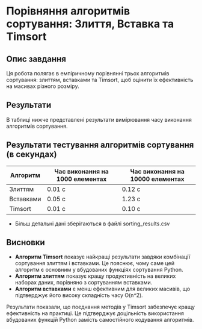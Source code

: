 # Порівняння алгоритмів сортування: Злиття, Вставка та Timsort

## Опис завдання
Ця робота полягає в емпіричному порівнянні трьох алгоритмів сортування: злиттям, вставками та Timsort, щоб оцінити їх ефективність на масивах різного розміру.

## Результати
В таблиці нижче представлені результати вимірювання часу виконання алгоритмів сортування.

## Результати тестування алгоритмів сортування (в секундах)

| Алгоритм       | Час виконання на 1000 елементах | Час виконання на 10000 елементах |
|----------------|---------------------------------|----------------------------------|
| Злиттям        | 0.01 c                          | 0.12 c                           |
| Вставками      | 0.05 c                          | 1.23 c                           |
| Timsort        | 0.01 c                          | 0.10 c                           |

* Більш детальні дані зберігаються в файлі sorting_results.csv

## Висновки
- **Алгоритм Timsort** показує найкращі результати завдяки комбінації сортування злиттям і вставками. Це пояснює, чому саме цей алгоритм є основним у вбудованих функціях сортування Python.
- **Алгоритм злиттям** показує кращу продуктивність на великих наборах даних, порівняно з сортуванням вставками.
- **Алгоритм вставками** є менш ефективним для великих масивів, що підтверджує його високу складність часу O(n^2).

Результати показали, що поєднання методів у Timsort забезпечує кращу ефективність на практиці. Це підтверджує доцільність використання вбудованих функцій Python замість самостійного кодування алгоритмів.
